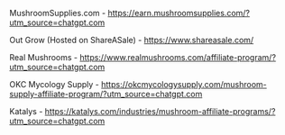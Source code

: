 MushroomSupplies.com - https://earn.mushroomsupplies.com/?utm_source=chatgpt.com

Out Grow (Hosted on ShareASale) - https://www.shareasale.com/

Real Mushrooms - https://www.realmushrooms.com/affiliate-program/?utm_source=chatgpt.com

OKC Mycology Supply - https://okcmycologysupply.com/mushroom-supply-affiliate-program/?utm_source=chatgpt.com

Katalys - https://katalys.com/industries/mushroom-affiliate-programs/?utm_source=chatgpt.com